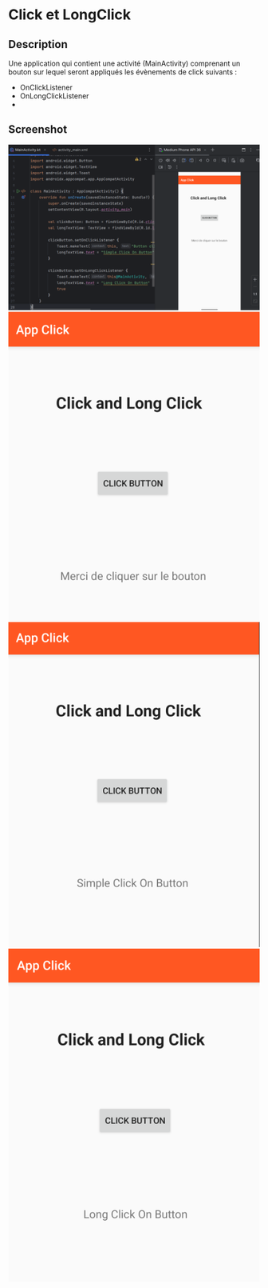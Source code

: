 # Click et LongClick

## Description
Une application qui contient une activité (MainActivity) comprenant un bouton sur lequel seront appliqués les évènements de click suivants :
- OnClickListener
- OnLongClickListener
- 
## Screenshot

<img src="AppClick/app/imgs/Application.png" />

<img src="AppClick/app/imgs/startApp.png" />

<img src="AppClick/app/imgs/simpleClick.png" />

<img src="AppClick/app/imgs/LongClick.png" />





